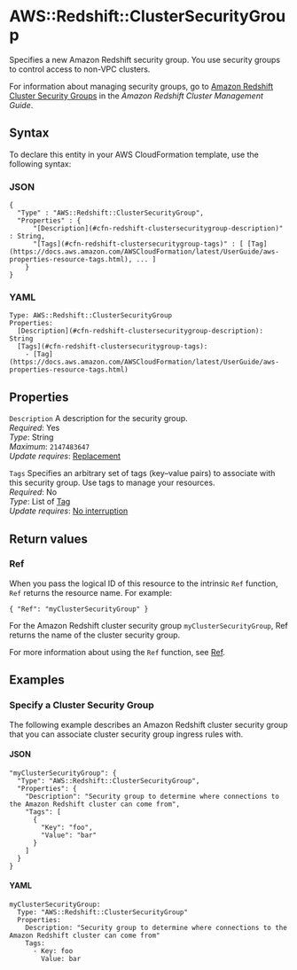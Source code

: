 # AWS::Redshift::ClusterSecurityGroup<a name="aws-resource-redshift-clustersecuritygroup"></a>

Specifies a new Amazon Redshift security group\. You use security groups to control access to non\-VPC clusters\.

 For information about managing security groups, go to [Amazon Redshift Cluster Security Groups](https://docs.aws.amazon.com/redshift/latest/mgmt/working-with-security-groups.html) in the *Amazon Redshift Cluster Management Guide*\.

## Syntax<a name="aws-resource-redshift-clustersecuritygroup-syntax"></a>

To declare this entity in your AWS CloudFormation template, use the following syntax:

### JSON<a name="aws-resource-redshift-clustersecuritygroup-syntax.json"></a>

```
{
  "Type" : "AWS::Redshift::ClusterSecurityGroup",
  "Properties" : {
      "[Description](#cfn-redshift-clustersecuritygroup-description)" : String,
      "[Tags](#cfn-redshift-clustersecuritygroup-tags)" : [ [Tag](https://docs.aws.amazon.com/AWSCloudFormation/latest/UserGuide/aws-properties-resource-tags.html), ... ]
    }
}
```

### YAML<a name="aws-resource-redshift-clustersecuritygroup-syntax.yaml"></a>

```
Type: AWS::Redshift::ClusterSecurityGroup
Properties: 
  [Description](#cfn-redshift-clustersecuritygroup-description): String
  [Tags](#cfn-redshift-clustersecuritygroup-tags): 
    - [Tag](https://docs.aws.amazon.com/AWSCloudFormation/latest/UserGuide/aws-properties-resource-tags.html)
```

## Properties<a name="aws-resource-redshift-clustersecuritygroup-properties"></a>

`Description`  <a name="cfn-redshift-clustersecuritygroup-description"></a>
A description for the security group\.  
*Required*: Yes  
*Type*: String  
*Maximum*: `2147483647`  
*Update requires*: [Replacement](https://docs.aws.amazon.com/AWSCloudFormation/latest/UserGuide/using-cfn-updating-stacks-update-behaviors.html#update-replacement)

`Tags`  <a name="cfn-redshift-clustersecuritygroup-tags"></a>
Specifies an arbitrary set of tags \(key–value pairs\) to associate with this security group\. Use tags to manage your resources\.  
*Required*: No  
*Type*: List of [Tag](https://docs.aws.amazon.com/AWSCloudFormation/latest/UserGuide/aws-properties-resource-tags.html)  
*Update requires*: [No interruption](https://docs.aws.amazon.com/AWSCloudFormation/latest/UserGuide/using-cfn-updating-stacks-update-behaviors.html#update-no-interrupt)

## Return values<a name="aws-resource-redshift-clustersecuritygroup-return-values"></a>

### Ref<a name="aws-resource-redshift-clustersecuritygroup-return-values-ref"></a>

 When you pass the logical ID of this resource to the intrinsic `Ref` function, `Ref` returns the resource name\. For example:

 `{ "Ref": "myClusterSecurityGroup" }` 

For the Amazon Redshift cluster security group `myClusterSecurityGroup`, Ref returns the name of the cluster security group\.

For more information about using the `Ref` function, see [Ref](https://docs.aws.amazon.com/AWSCloudFormation/latest/UserGuide/intrinsic-function-reference-ref.html)\.

## Examples<a name="aws-resource-redshift-clustersecuritygroup--examples"></a>



### Specify a Cluster Security Group<a name="aws-resource-redshift-clustersecuritygroup--examples--Specify_a_Cluster_Security_Group"></a>

The following example describes an Amazon Redshift cluster security group that you can associate cluster security group ingress rules with\.

#### JSON<a name="aws-resource-redshift-clustersecuritygroup--examples--Specify_a_Cluster_Security_Group--json"></a>

```
"myClusterSecurityGroup": {
  "Type": "AWS::Redshift::ClusterSecurityGroup",
  "Properties": {
    "Description": "Security group to determine where connections to the Amazon Redshift cluster can come from",
    "Tags": [
      {
        "Key": "foo",
        "Value": "bar"
      }
    ]
  }
}
```

#### YAML<a name="aws-resource-redshift-clustersecuritygroup--examples--Specify_a_Cluster_Security_Group--yaml"></a>

```
myClusterSecurityGroup: 
  Type: "AWS::Redshift::ClusterSecurityGroup"
  Properties: 
    Description: "Security group to determine where connections to the Amazon Redshift cluster can come from"
    Tags:
      - Key: foo
        Value: bar
```